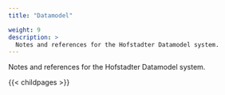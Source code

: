 ```yaml
---
title: "Datamodel"

weight: 9
description: >
  Notes and references for the Hofstadter Datamodel system.
---
```


Notes and references for the Hofstadter Datamodel system.

{{< childpages >}}
